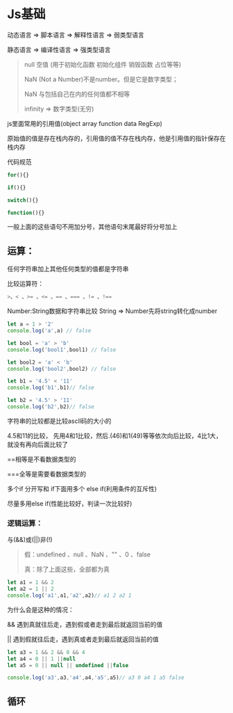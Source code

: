 # Js基础

动态语言 => 脚本语言 => 解释性语言 => 弱类型语言

静态语言 => 编译性语言 => 强类型语言



> null 空值 (用于初始化函数 初始化组件 销毁函数 占位等等)
>
> NaN (Not a Number)不是number。但是它是数字类型；
>
> NaN 与包括自己在内的任何值都不相等
>
> infinity => 数字类型(无穷)



js里面常用的引用值(object array function data RegExp)

原始值的值是存在栈内存的，引用值的值不存在栈内存，他是引用值的指针保存在栈内存



代码规范

~~~js
for(){}

if(){}

switch(){}

function(){}
~~~

一般上面的这些语句不用加分号，其他语句末尾最好将分号加上



## 运算：

任何字符串加上其他任何类型的值都是字符串

比较运算符：

```js
>、< 、>= 、<= 、== 、=== 、!= 、!==
```

Number:String数据和字符串比较  String => Number先将string转化成number

```js
let a = 1 > '2'
console.log('a',a) // false

let bool = 'a' > 'b'
console.log('bool1',bool1) // false

let bool2 = 'a' < 'b'
console.log('bool2',bool2) // false

let b1 = '4.5' < '11'
console.log('b1',b1)// false

let b2 = '4.5' > '11'
console.log('b2',b2)// false
```



字符串的比较都是比较ascll码的大小的

4.5和11的比较， 先用4和1比较，然后.(46)和1(49)等等依次向后比较，4比1大，就没有再向后面比较了

==相等是不看数据类型的

===全等是需要看数据类型的



多个if 分开写和 if下面用多个 else if(利用条件的互斥性)

尽量多用else if(性能比较好，判读一次比较好)

### 逻辑运算： 

与(&&)或(||)非(!)

> 假：undefined 、null 、NaN 、"" 、0 、false
>
> 真：除了上面这些，全部都为真

~~~js
let a1 = 1 && 2
let a2 = 1 || 2
console.log('a1',a1,'a2',a2)// a1 2 a2 1
~~~

为什么会是这种的情况：

&& 遇到真就往后走，遇到假或者走到最后就返回当前的值

|| 遇到假就往后走，遇到真或者走到最后就返回当前的值

~~~js
let a3 = 1 && 2 && 0 && 4
let a4 = 0 || 1 ||null
let a5 = 0 || null || undefined ||false

console.log('a3',a3,'a4',a4,'a5',a5)// a3 0 a4 1 a5 false
~~~

## 循环

